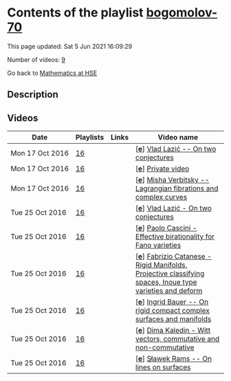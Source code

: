 # Contents of the playlist [bogomolov-70](https://www.youtube.com/playlist?list=PLq3E5oubNNoCXu2EjL5ZLSWQr-PZemsEU)

This page updated: Sat 5 Jun 2021 16:09:29

Number of videos: [9](#videos)

Go back to [Mathematics at HSE](../README.md)

## Description



## Videos

|Date|Playlists|Links|Video name|
|---|---|---|---|
| Mon&nbsp;17&nbsp;Oct&nbsp;2016 | [16](../playlists/16 "bogomolov-70") |  | [[**e**](https://studio.youtube.com/video/Xdm3RMSbzs0/edit "Edit")] [Vlad Lazić -- On two conjectures](https://www.youtube.com/watch?v=Xdm3RMSbzs0&list=PLq3E5oubNNoCXu2EjL5ZLSWQr-PZemsEU "Этот ролик обработан в Видеоредакторе YouTube (http://www.youtube.com/editor)") |
| Mon&nbsp;17&nbsp;Oct&nbsp;2016 | [16](../playlists/16 "bogomolov-70") |  | [[**e**](https://studio.youtube.com/video/EY4LPv-85Ow/edit "Edit")] [Private video](https://www.youtube.com/watch?v=EY4LPv-85Ow&list=PLq3E5oubNNoCXu2EjL5ZLSWQr-PZemsEU "This video is private.") |
| Mon&nbsp;17&nbsp;Oct&nbsp;2016 | [16](../playlists/16 "bogomolov-70") |  | [[**e**](https://studio.youtube.com/video/Xh_RqaQciSk/edit "Edit")] [Misha Verbitsky -- Lagrangian fibrations and complex curves](https://www.youtube.com/watch?v=Xh_RqaQciSk&list=PLq3E5oubNNoCXu2EjL5ZLSWQr-PZemsEU "Этот ролик обработан в Видеоредакторе YouTube (http://www.youtube.com/editor)") |
| Tue&nbsp;25&nbsp;Oct&nbsp;2016 | [16](../playlists/16 "bogomolov-70") |  | [[**e**](https://studio.youtube.com/video/jFtcf4BDftM/edit "Edit")] [Vlad Lazić - On two conjectures](https://www.youtube.com/watch?v=jFtcf4BDftM&list=PLq3E5oubNNoCXu2EjL5ZLSWQr-PZemsEU "Этот ролик обработан в Видеоредакторе YouTube (http://www.youtube.com/editor)") |
| Tue&nbsp;25&nbsp;Oct&nbsp;2016 | [16](../playlists/16 "bogomolov-70") |  | [[**e**](https://studio.youtube.com/video/4K0IJP5bWeA/edit "Edit")] [Paolo Cascini  - Effective birationality for Fano varieties](https://www.youtube.com/watch?v=4K0IJP5bWeA&list=PLq3E5oubNNoCXu2EjL5ZLSWQr-PZemsEU "Этот ролик обработан в Видеоредакторе YouTube (http://www.youtube.com/editor)") |
| Tue&nbsp;25&nbsp;Oct&nbsp;2016 | [16](../playlists/16 "bogomolov-70") |  | [[**e**](https://studio.youtube.com/video/5Xzv7PCOtpQ/edit "Edit")] [Fabrizio Catanese - Rigid Manifolds, Projective classifying spaces, Inoue type varieties and deform](https://www.youtube.com/watch?v=5Xzv7PCOtpQ&list=PLq3E5oubNNoCXu2EjL5ZLSWQr-PZemsEU "Этот ролик обработан в Видеоредакторе YouTube (http://www.youtube.com/editor)") |
| Tue&nbsp;25&nbsp;Oct&nbsp;2016 | [16](../playlists/16 "bogomolov-70") |  | [[**e**](https://studio.youtube.com/video/f0hfGwC3Jw0/edit "Edit")] [Ingrid Bauer  -- On rigid compact complex surfaces and manifolds](https://www.youtube.com/watch?v=f0hfGwC3Jw0&list=PLq3E5oubNNoCXu2EjL5ZLSWQr-PZemsEU "Этот ролик обработан в Видеоредакторе YouTube (http://www.youtube.com/editor)") |
| Tue&nbsp;25&nbsp;Oct&nbsp;2016 | [16](../playlists/16 "bogomolov-70") |  | [[**e**](https://studio.youtube.com/video/RFXqVaaI-Ec/edit "Edit")] [Dima Kaledin -  Witt vectors, commutative and non-commutative](https://www.youtube.com/watch?v=RFXqVaaI-Ec&list=PLq3E5oubNNoCXu2EjL5ZLSWQr-PZemsEU "Этот ролик обработан в Видеоредакторе YouTube (http://www.youtube.com/editor)") |
| Tue&nbsp;25&nbsp;Oct&nbsp;2016 | [16](../playlists/16 "bogomolov-70") |  | [[**e**](https://studio.youtube.com/video/Dv7_dllSmE4/edit "Edit")] [Sl̷awek Rams -- On lines on surfaces](https://www.youtube.com/watch?v=Dv7_dllSmE4&list=PLq3E5oubNNoCXu2EjL5ZLSWQr-PZemsEU "Этот ролик обработан в Видеоредакторе YouTube (http://www.youtube.com/editor)") |
